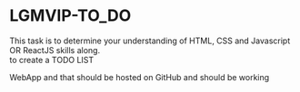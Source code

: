 # LGMVIP-TO_DO
This task is to determine your understanding  of HTML, CSS and Javascript OR ReactJS  skills along.
<br />
 to create a TODO LIST

WebApp and that should be hosted on GitHub and should be working
